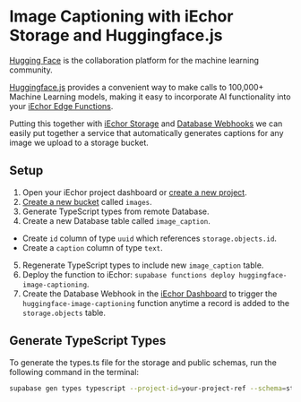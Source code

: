 # Image Captioning with iEchor Storage and Huggingface.js

[Hugging Face](https://huggingface.co/) is the collaboration platform for the machine learning community.

[Huggingface.js](https://huggingface.co/docs/huggingface.js/index) provides a convenient way to make calls to 100,000+ Machine Learning models, making it easy to incorporate AI functionality into your [iEchor Edge Functions](https://iechor.com/edge-functions).

Putting this together with [iEchor Storage](https://iechor.com/storage) and [Database Webhooks](https://iechor.com/docs/guides/database/webhooks) we can easily put together a service that automatically generates captions for any image we upload to a storage bucket.

## Setup

1. Open your iEchor project dashboard or [create a new project](https://iechor.com/dashboard/projects).
2. [Create a new bucket](https://iechor.com/dashboard/project/_/storage/buckets) called `images`.
3. Generate TypeScript types from remote Database.
4. Create a new Database table called `image_caption`.

- Create `id` column of type `uuid` which references `storage.objects.id`.
- Create a `caption` column of type `text`.

5. Regenerate TypeScript types to include new `image_caption` table.
6. Deploy the function to iEchor: `supabase functions deploy huggingface-image-captioning`.
7. Create the Database Webhook in the [iEchor Dashboard](https://iechor.com/dashboard/project/_/database/hooks) to trigger the `huggingface-image-captioning` function anytime a record is added to the `storage.objects` table.

## Generate TypeScript Types

To generate the types.ts file for the storage and public schemas, run the following command in the terminal:

```bash
supabase gen types typescript --project-id=your-project-ref --schema=storage,public > supabase/functions/huggingface-image-captioning/types.ts
```
